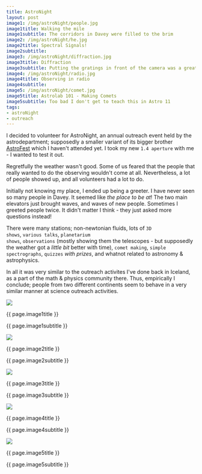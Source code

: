 ```yaml
---
title: AstroNight
layout: post
image1: /img/astroNight/people.jpg
image1title: Walking the mile
image1subtitle: The corridors in Davey were filled to the brim
image2: /img/astroNight/he.jpg
image2title: Spectral Signals!
image2subtitle: 
image3: /img/astroNight/diffraction.jpg
image3title: Diffraction
image3subtitle: Putting the gratings in front of the camera was a great idea - experimental spectrum photography followed.
image4: /img/astroNight/radio.jpg
image4title: Observing in radio
image4subtitle: 
image5: /img/astroNight/comet.jpg
image5title: Astrolab 101 - Making Comets
image5subtitle: Too bad I don't get to teach this in Astro 11
tags:
- astroNight
- outreach
---
```

I decided to volunteer for AstroNight, an annual outreach event held by the astrodepartment; supposedly a smaller variant of its bigger brother <a href="http://www.astro.psu.edu/public-outreach/astrofest">AstroFest</a> which I haven't attended yet. 
I took my new <code>1.4 aperture</code> with me - I wanted to test it out. 

Regretfully the weather wasn't good.
Some of us feared that the people that really wanted to do the observing wouldn't come at all.
Nevertheless, a lot of people showed up, and all volunteers had a lot to do.

Initially not knowing my place, I ended up being a greeter. 
I have never seen so many people in Davey. 
It seemed like <i>the place to be at</i>!
The two main elevators just brought waves, and waves of new people.
Sometimes I greeted people twice. It didn't matter I think - they just asked more questions instead!

There were many stations; non-newtonian fluids, lots of <code>3D shows</code>, <code>various talks</code>, <code>planetarium shows</code>, <code>observations</code> (mostly showing them the telescopes - but supposedly the weather got a <i>little bit</i> better with time), <code>comet making</code>, <code>simple spectrographs</code>, <code>quizzes</code> <i>with prizes</i>, and whatnot related to astronomy & astrophysics.

In all it was very similar to the outreach activites I've done back in Iceland, as a part of the math & physics community there.
Thus, empirically I conclude; people from two different continents seem to behave in a very similar manner at science outreach activities.


<div id="myCarousel" class="carousel slide">
  <!-- Carousel items -->
	<div class="carousel-inner">
		<div class="active item">
			<img class="carouselImage" src=" {{ page.image1 }}"> 
			<div class="container">
				<div class="carousel-caption">
					<p class="lead"> {{ page.image1title }}</p>
					<p class="muted"> {{ page.image1subtitle }}</p>
				</div>
			</div>
		</div>
	</div>
</div>

<div id="myCarousel" class="carousel slide">
  <!-- Carousel items -->
	<div class="carousel-inner">
		<div class="active item">
			<img class="carouselImage" src=" {{ page.image2 }}"> 
			<div class="container">
				<div class="carousel-caption">
					<p class="lead"> {{ page.image2title }}</p>
					<p class="muted"> {{ page.image2subtitle }}</p>
				</div>
			</div>
		</div>
	</div>
</div>

<div id="myCarousel" class="carousel slide">
  <!-- Carousel items -->
	<div class="carousel-inner">
		<div class="active item">
			<img class="carouselImage" src=" {{ page.image3 }}"> 
			<div class="container">
				<div class="carousel-caption">
					<p class="lead"> {{ page.image3title }}</p>
					<p class="muted"> {{ page.image3subtitle }}</p>
				</div>
			</div>
		</div>
	</div>
</div>

<div id="myCarousel" class="carousel slide">
  <!-- Carousel items -->
	<div class="carousel-inner">
		<div class="active item">
			<img class="carouselImage" src=" {{ page.image4 }}"> 
			<div class="container">
				<div class="carousel-caption">
					<p class="lead"> {{ page.image4title }}</p>
					<p class="muted"> {{ page.image4subtitle }}</p>
				</div>
			</div>
		</div>
	</div>
</div>

<div id="myCarousel" class="carousel slide">
  <!-- Carousel items -->
	<div class="carousel-inner">
		<div class="active item">
			<img class="carouselImage" src=" {{ page.image5 }}"> 
			<div class="container">
				<div class="carousel-caption">
					<p class="lead"> {{ page.image5title }}</p>
					<p class="muted"> {{ page.image5subtitle }}</p>
				</div>
			</div>
		</div>
	</div>
</div>
